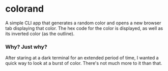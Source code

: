 # colorand
A simple CLI app that generates a random color and opens a new browser tab displaying that color. The hex code for the color is displayed, as well as its inverted color (as the outline).

### Why? Just why?
After staring at a dark terminal for an extended period of time, I wanted a quick way to look at a burst of color. There's not much more to it than that.

